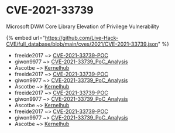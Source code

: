 # CVE-2021-33739

Microsoft DWM Core Library Elevation of Privilege Vulnerability

{% embed url="https://github.com/Live-Hack-CVE/full_database/blob/main/cves/2021/CVE-2021-33739.json" %}


* freeide2017 ~> [CVE-2021-33739-POC](https://www.alice-snow.ru/2021/database/cve-2021-33739/cve-2021-33739-poc-freeide2017)
* giwon9977 ~> [CVE-2021-33739_PoC_Analysis](https://www.alice-snow.ru/2021/database/cve-2021-33739/cve-2021-33739_poc_analysis-giwon9977)
* Ascotbe ~> [Kernelhub](https://www.alice-snow.ru/2021/database/cve-2021-33739/kernelhub-ascotbe)
* freeide2017 ~> [CVE-2021-33739-POC](https://www.alice-snow.ru/2021/database/cve-2021-33739/cve-2021-33739-poc-freeide2017)
* giwon9977 ~> [CVE-2021-33739_PoC_Analysis](https://www.alice-snow.ru/2021/database/cve-2021-33739/cve-2021-33739_poc_analysis-giwon9977)
* Ascotbe ~> [Kernelhub](https://www.alice-snow.ru/2021/database/cve-2021-33739/kernelhub-ascotbe)
* freeide2017 ~> [CVE-2021-33739-POC](https://www.alice-snow.ru/2021/database/cve-2021-33739/cve-2021-33739-poc-freeide2017)
* giwon9977 ~> [CVE-2021-33739_PoC_Analysis](https://www.alice-snow.ru/2021/database/cve-2021-33739/cve-2021-33739_poc_analysis-giwon9977)
* Ascotbe ~> [Kernelhub](https://www.alice-snow.ru/2021/database/cve-2021-33739/kernelhub-ascotbe)
* freeide2017 ~> [CVE-2021-33739-POC](https://www.alice-snow.ru/2021/database/cve-2021-33739/cve-2021-33739-poc-freeide2017)
* giwon9977 ~> [CVE-2021-33739_PoC_Analysis](https://www.alice-snow.ru/2021/database/cve-2021-33739/cve-2021-33739_poc_analysis-giwon9977)
* Ascotbe ~> [Kernelhub](https://www.alice-snow.ru/2021/database/cve-2021-33739/kernelhub-ascotbe)